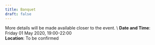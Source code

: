```yaml
---
title: Banquet
draft: false
---
```


More details will be made available closer to the event. \\
**Date and Time**: Friday 01 May 2020, 19:00-22:00 \
**Location**: To be confirmed
